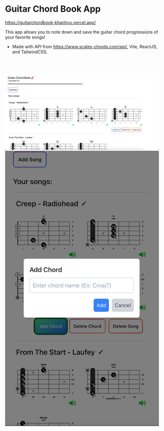 # Guitar Chord Book App

https://guitarchordbook-khanhvu.vercel.app/
  
This app allows you to note down and save the guitar chord progressions of your favorite songs!

- Made with API from https://www.scales-chords.com/api/, Vite, ReactJS, and TailwindCSS.

<br />
<br />

![Demo](https://github.com/khanhvu0/guitarapp/blob/5c9c7c1b04ab27e5c68baa90163e61db22b3f1eb/Screenshot%202023-10-13%20at%2010.05.41%20AM.png)
![Demo](https://github.com/khanhvu0/guitarapp/blob/5c9c7c1b04ab27e5c68baa90163e61db22b3f1eb/Screenshot%202023-10-13%20at%2010.07.02%20AM.png)
